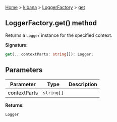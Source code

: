 [Home](./index) &gt; [kibana](./kibana.md) &gt; [LoggerFactory](./kibana.loggerfactory.md) &gt; [get](./kibana.loggerfactory.get.md)

## LoggerFactory.get() method

Returns a `Logger` instance for the specified context.

<b>Signature:</b>

```typescript
get(...contextParts: string[]): Logger;
```

## Parameters

|  Parameter | Type | Description |
|  --- | --- | --- |
|  contextParts | `string[]` |  |

<b>Returns:</b>

`Logger`

